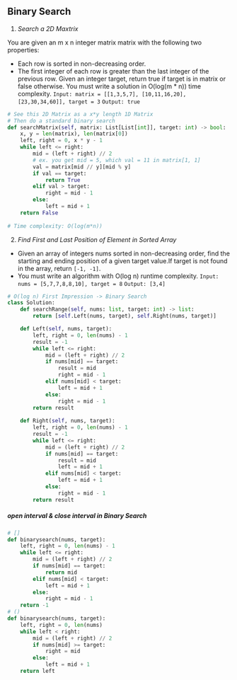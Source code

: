 ## Binary Search
1. *Search a 2D Maxtrix*

You are given an m x n integer matrix matrix with the following two properties:
- Each row is sorted in non-decreasing order.
- The first integer of each row is greater than the last integer of the previous row.
Given an integer target, return true if target is in matrix or false otherwise. You must write a solution in O(log(m * n)) time complexity.
`Input: matrix = [[1,3,5,7],
                  [10,11,16,20],
                  [23,30,34,60]], target = 3`
`Output: true`
```python
# See this 2D Matrix as a x*y length 1D Matrix
# Then do a standard binary search 
def searchMatrix(self, matrix: List[List[int]], target: int) -> bool:
    x, y = len(matrix), len(matrix[0])
    left, right = 0, x * y - 1
    while left <= right:
        mid = (left + right) // 2
        # ex. you get mid = 5, which val = 11 in matrix[1, 1]
        val = matrix[mid // y][mid % y]
        if val == target:
            return True
        elif val > target:
            right = mid - 1
        else:
            left = mid + 1
    return False
    
# Time complexity: O(log(m*n))
```

2. *Find First and Last Position of Element in Sorted Array*
- Given an array of integers nums sorted in non-decreasing order, find the starting and ending position of a given target value.If target is not found in the array, return `[-1, -1]`.
- You must write an algorithm with O(log n) runtime complexity.
`Input: nums = [5,7,7,8,8,10], target = 8`
`Output: [3,4]`
```python
# O(log n) First Impression -> Binary Search 
class Solution:
    def searchRange(self, nums: list, target: int) -> list:
        return [self.Left(nums, target), self.Right(nums, target)]

    def Left(self, nums, target):
        left, right = 0, len(nums) - 1
        result = -1
        while left <= right:
            mid = (left + right) // 2
            if nums[mid] == target:
                result = mid
                right = mid - 1
            elif nums[mid] < target:
                left = mid + 1
            else:
                right = mid - 1
        return result
    
    def Right(self, nums, target):
        left, right = 0, len(nums) - 1
        result = -1
        while left <= right:
            mid = (left + right) // 2
            if nums[mid] == target:
                result = mid
                left = mid + 1
            elif nums[mid] < target:
                left = mid + 1
            else:
                right = mid - 1
        return result
```
##### open interval & close interval in Binary Search
```python
# []
def binarysearch(nums, target):
    left, right = 0, len(nums) - 1
    while left <= right:
        mid = (left + right) // 2
        if nums[mid] == target:
            return mid
        elif nums[mid] < target:
            left = mid + 1
        else:
            right = mid - 1
    return -1
# ()
def binarysearch(nums, target):
    left, right = 0, len(nums)
    while left < right:
        mid = (left + right) // 2
        if nums[mid] >= target:
            right = mid
        else:
            left = mid + 1
    return left
```